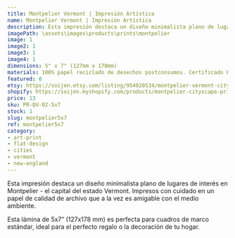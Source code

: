 ```yaml
---
title: Montpelier Vermont | Impresión Artística
name: Montpelier Vermont | Impresión Artística
description: Esta impresión destaca un diseño minimalista plano de lugares de interés en Montpelier - el capital del estado Vermont. Impresos con cuidado en un papel de calidad de archivo que a la vez es amigable con el medio ambiente.
imagePath: \assets\images\products\prints\montpelier
image: 1
image2: 1
image3: 1
image4: 1
dimensions: 5" x 7" (127mm x 178mm)
materials: 100% papel reciclado de desechos postconsumos. Certificado FSC.
featured: 0
etsy: https://soijen.etsy.com/listing/954020534/montpelier-vermont-cityscape-art-print?utm_source=Copy&utm_medium=ListingManager&utm_campaign=Share&utm_term=so.lmsm&share_time=1695261043336
shopify: https://soijen.myshopify.com/products/montpelier-cityscape-print
price: 13
sku: PR-QV-02-5x7
stock: 1
slug: montpelier5x7
ref: montpelier5x7
category:
- art-print
- flat-design
- cities
- vermont
- new-england
---
```

Esta impresión destaca un diseño minimalista plano de lugares de interés en Montpelier - el capital del estado Vermont. Impresos con cuidado en un papel de calidad de archivo que a la vez es amigable con el medio ambiente.

Esta lámina de 5x7” (127x178 mm) es perfecta para cuadros de marco estándar, ideal para el perfecto regalo o la decoración de tu hogar.
